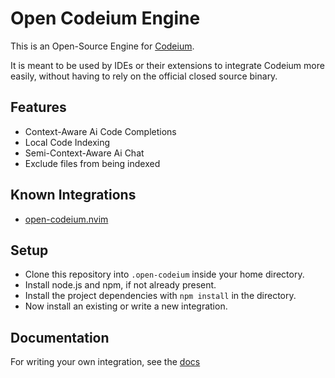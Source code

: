 # Open Codeium Engine

This is an Open-Source Engine for [Codeium](https://codeium.com/).

It is meant to be used by IDEs or their extensions to integrate Codeium more easily, without having to rely on the official closed source binary.

## Features

- Context-Aware Ai Code Completions
- Local Code Indexing
- Semi-Context-Aware Ai Chat
- Exclude files from being indexed

## Known Integrations

- [open-codeium.nvim](https://github.com/BlazeMCworld/open-codeium.nvim)

## Setup

- Clone this repository into `.open-codeium` inside your home directory.
- Install node.js and npm, if not already present.
- Install the project dependencies with `npm install` in the directory.
- Now install an existing or write a new integration.

## Documentation

For writing your own integration, see the [docs](DOCUMENTATION.md)
